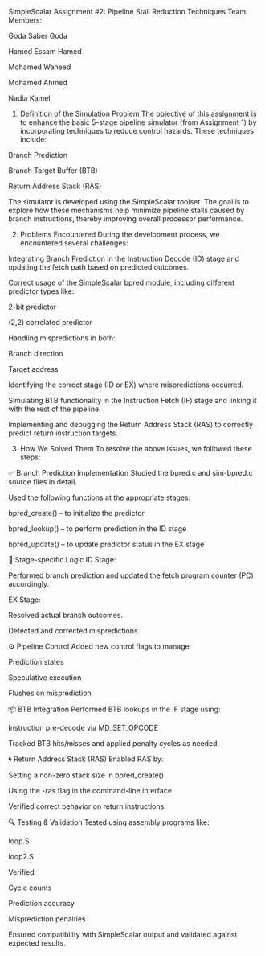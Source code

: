 SimpleScalar Assignment #2: Pipeline Stall Reduction Techniques
Team Members:

Goda Saber Goda

Hamed Essam Hamed

Mohamed Waheed

Mohamed Ahmed

Nadia Kamel

1. Definition of the Simulation Problem
The objective of this assignment is to enhance the basic 5-stage pipeline simulator (from Assignment 1) by incorporating techniques to reduce control hazards. These techniques include:

Branch Prediction

Branch Target Buffer (BTB)

Return Address Stack (RAS)

The simulator is developed using the SimpleScalar toolset. The goal is to explore how these mechanisms help minimize pipeline stalls caused by branch instructions, thereby improving overall processor performance.

2. Problems Encountered
During the development process, we encountered several challenges:

Integrating Branch Prediction in the Instruction Decode (ID) stage and updating the fetch path based on predicted outcomes.

Correct usage of the SimpleScalar bpred module, including different predictor types like:

2-bit predictor

(2,2) correlated predictor

Handling mispredictions in both:

Branch direction

Target address

Identifying the correct stage (ID or EX) where mispredictions occurred.

Simulating BTB functionality in the Instruction Fetch (IF) stage and linking it with the rest of the pipeline.

Implementing and debugging the Return Address Stack (RAS) to correctly predict return instruction targets.

3. How We Solved Them
To resolve the above issues, we followed these steps:

✅ Branch Prediction Implementation
Studied the bpred.c and sim-bpred.c source files in detail.

Used the following functions at the appropriate stages:

bpred_create() – to initialize the predictor

bpred_lookup() – to perform prediction in the ID stage

bpred_update() – to update predictor status in the EX stage

🔁 Stage-specific Logic
ID Stage:

Performed branch prediction and updated the fetch program counter (PC) accordingly.

EX Stage:

Resolved actual branch outcomes.

Detected and corrected mispredictions.

⚙️ Pipeline Control
Added new control flags to manage:

Prediction states

Speculative execution

Flushes on misprediction

📦 BTB Integration
Performed BTB lookups in the IF stage using:

Instruction pre-decode via MD_SET_OPCODE

Tracked BTB hits/misses and applied penalty cycles as needed.

🌀 Return Address Stack (RAS)
Enabled RAS by:

Setting a non-zero stack size in bpred_create()

Using the -ras flag in the command-line interface

Verified correct behavior on return instructions.

🔍 Testing & Validation
Tested using assembly programs like:

loop.S

loop2.S

Verified:

Cycle counts

Prediction accuracy

Misprediction penalties

Ensured compatibility with SimpleScalar output and validated against expected results.

